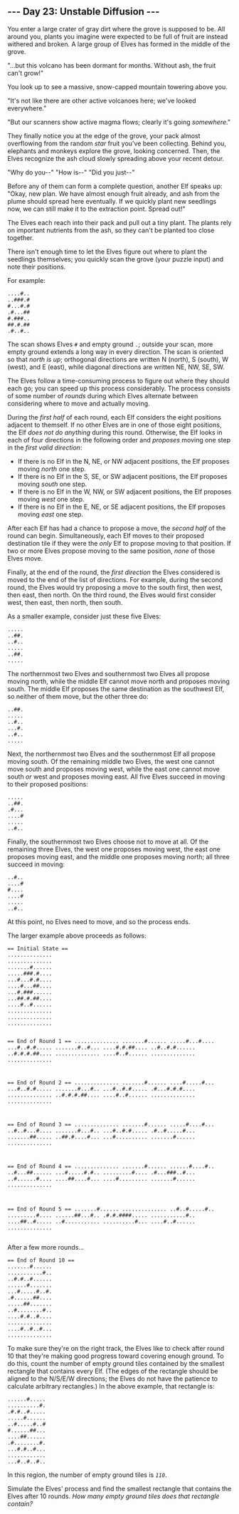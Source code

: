 <h2>--- Day 23: Unstable Diffusion ---</h2><p>You enter a large crater of gray dirt where the grove is supposed to be. All around you, plants you imagine were expected to be full of fruit are instead withered and broken. A large group of Elves has formed in the middle of the grove.</p>
<p>"...but this volcano has been dormant for months. Without ash, the fruit can't grow!"</p>
<p>You look up to see a massive, snow-capped mountain towering above you.</p>
<p>"It's not like there are other active volcanoes here; we've looked everywhere."</p>
<p>"But our scanners show active magma flows; clearly it's going <em>somewhere</em>."</p>
<p>They finally notice you at the edge of the grove, your pack almost overflowing from the random <em class="star">star</em> fruit you've been collecting. Behind you, elephants and monkeys explore the grove, looking concerned. Then, the Elves recognize the ash cloud slowly spreading above your recent detour.</p>
<p>"Why do you--" "How is--" "Did you just--"</p>
<p>Before any of them can form a complete question, another Elf speaks up: "Okay, new plan. We have almost enough fruit already, and ash from the plume should spread here eventually. If we quickly plant new seedlings now, we can still make it to the extraction point. Spread out!"</p>
<p>The Elves each reach into their pack and pull out a tiny plant. The plants rely on important nutrients from the ash, so they can't be planted too close together.</p>
<p>There isn't enough time to let the Elves figure out where to plant the seedlings themselves; you quickly scan the grove (your puzzle input) and note their positions.</p>
<p>For example:</p>
<pre><code>....#..
..###.#
#...#.#
.#...##
#.###..
##.#.##
.#..#..
</code></pre>
<p>The scan shows Elves <code>#</code> and empty ground <code>.</code>; outside your scan, more empty ground extends a long way in every direction. The scan is oriented so that <em>north is up</em>; orthogonal directions are written N (north), S (south), W (west), and E (east), while diagonal directions are written NE, NW, SE, SW.</p>
<p>The Elves follow a time-consuming process to figure out where they should each go; you can speed up this process considerably. The process consists of some number of <em>rounds</em> during which Elves alternate between considering where to move and actually moving.</p>
<p>During the <em>first half</em> of each round, each Elf considers the eight positions adjacent to themself. If no other Elves are in one of those eight positions, the Elf <em>does not do anything</em> during this round. Otherwise, the Elf looks in each of four directions in the following order and <em>proposes</em> moving one step in the <em>first valid direction</em>:</p>
<ul>
<li>If there is no Elf in the N, NE, or NW adjacent positions, the Elf proposes moving <em>north</em> one step.</li>
<li>If there is no Elf in the S, SE, or SW adjacent positions, the Elf proposes moving <em>south</em> one step.</li>
<li>If there is no Elf in the W, NW, or SW adjacent positions, the Elf proposes moving <em>west</em> one step.</li>
<li>If there is no Elf in the E, NE, or SE adjacent positions, the Elf proposes moving <em>east</em> one step.</li>
</ul>
<p>After each Elf has had a chance to propose a move, the <em>second half</em> of the round can begin. Simultaneously, each Elf moves to their proposed destination tile if they were the <em>only</em> Elf to propose moving to that position. If two or more Elves propose moving to the same position, <em>none</em> of those Elves move.</p>
<p>Finally, at the end of the round, the <em>first direction</em> the Elves considered is moved to the end of the list of directions. For example, during the second round, the Elves would try proposing a move to the south first, then west, then east, then north. On the third round, the Elves would first consider west, then east, then north, then south.</p>
<p>As a smaller example, consider just these five Elves:</p>
<pre><code>.....
..##.
..#..
.....
..##.
.....
</code></pre>
<p>The northernmost two Elves and southernmost two Elves all propose moving north, while the middle Elf cannot move north and proposes moving south. The middle Elf proposes the same destination as the southwest Elf, so neither of them move, but the other three do:</p>
<pre><code>..##.
.....
..#..
...#.
..#..
.....
</code></pre>
<p>Next, the northernmost two Elves and the southernmost Elf all propose moving south. Of the remaining middle two Elves, the west one cannot move south and proposes moving west, while the east one cannot move south <em>or</em> west and proposes moving east. All five Elves succeed in moving to their proposed positions:</p>
<pre><code>.....
..##.
.#...
....#
.....
..#..
</code></pre>
<p>Finally, the southernmost two Elves choose not to move at all. Of the remaining three Elves, the west one proposes moving west, the east one proposes moving east, and the middle one proposes moving north; all three succeed in moving:</p>
<pre><code>..#..
....#
#....
....#
.....
..#..
</code></pre>
<p>At this point, no Elves need to move, and so the process ends.</p>
<p>The larger example above proceeds as follows:</p>
<pre><code>== Initial State ==
..............
..............
.......#......
.....###.#....
...#...#.#....
....#...##....
...#.###......
...##.#.##....
....#..#......
..............
..............
..............

== End of Round 1 ==
..............
.......#......
.....#...#....
...#..#.#.....
.......#..#...
....#.#.##....
..#..#.#......
..#.#.#.##....
..............
....#..#......
..............
..............

== End of Round 2 ==
..............
.......#......
....#.....#...
...#..#.#.....
.......#...#..
...#..#.#.....
.#...#.#.#....
..............
..#.#.#.##....
....#..#......
..............
..............

== End of Round 3 ==
..............
.......#......
.....#....#...
..#..#...#....
.......#...#..
...#..#.#.....
.#..#.....#...
.......##.....
..##.#....#...
...#..........
.......#......
..............

== End of Round 4 ==
..............
.......#......
......#....#..
..#...##......
...#.....#.#..
.........#....
.#...###..#...
..#......#....
....##....#...
....#.........
.......#......
..............

== End of Round 5 ==
.......#......
..............
..#..#.....#..
.........#....
......##...#..
.#.#.####.....
...........#..
....##..#.....
..#...........
..........#...
....#..#......
..............
</code></pre>
<p>After a few more rounds...</p>
<pre><code>== End of Round 10 ==
.......#......
...........#..
..#.#..#......
......#.......
...#.....#..#.
.#......##....
.....##.......
..#........#..
....#.#..#....
..............
....#..#..#...
..............
</code></pre>
<p>To make sure they're on the right track, the Elves like to check after round 10 that they're making good progress toward covering enough ground. To do this, count the number of empty ground tiles contained by the smallest rectangle that contains every Elf. (The edges of the rectangle should be aligned to the N/S/E/W directions; the Elves do not have the patience to calculate <span title="Arbitrary Rectangles is my Piet Mondrian cover band.">arbitrary rectangles</span>.) In the above example, that rectangle is:</p>
<pre><code>......#.....
..........#.
.#.#..#.....
.....#......
..#.....#..#
#......##...
....##......
.#........#.
...#.#..#...
............
...#..#..#..
</code></pre>
<p>In this region, the number of empty ground tiles is <code><em>110</em></code>.</p>
<p>Simulate the Elves' process and find the smallest rectangle that contains the Elves after 10 rounds. <em>How many empty ground tiles does that rectangle contain?</em></p>
